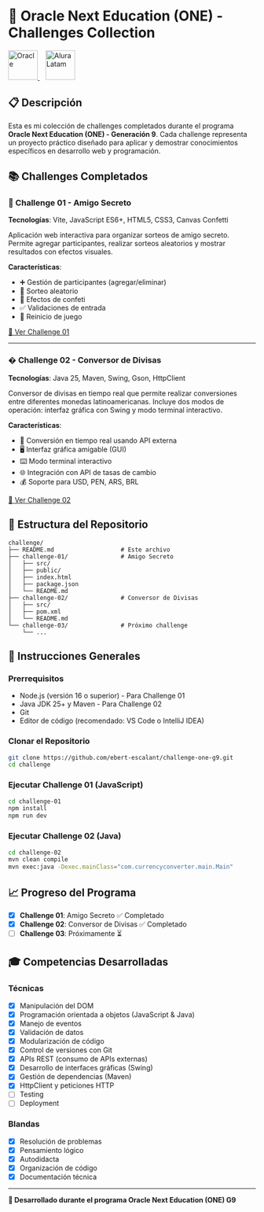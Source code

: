 # 🚀 Oracle Next Education (ONE) - Challenges Collection

<p>
    <a href="https://www.oracle.com/pe/education/oracle-next-education/">
        <img src="https://cdn2.gnarususercontent.com.br/1/1221562/b6256fa6-5fde-4cdd-a4a3-d33ebc90bb6c.png" target="_blank" alt="Oracle" height="60"/>
    </a>
    &nbsp;&nbsp;
    <a href="https://www.aluracursos.com/">
        <img src="https://app.aluracursos.com/assets/images/logos/logo-aluraespanhol.svg" target="_blank" alt="Alura Latam" height="60"/>
    </a>
</p>

## 📋 Descripción

Esta es mi colección de challenges completados durante el programa **Oracle Next Education (ONE) - Generación 9**. Cada challenge representa un proyecto práctico diseñado para aplicar y demostrar conocimientos específicos en desarrollo web y programación.

## 📚 Challenges Completados

### 🎁 Challenge 01 - Amigo Secreto
**Tecnologías**: Vite, JavaScript ES6+, HTML5, CSS3, Canvas Confetti

Aplicación web interactiva para organizar sorteos de amigo secreto. Permite agregar participantes, realizar sorteos aleatorios y mostrar resultados con efectos visuales.

**Características**:
- ➕ Gestión de participantes (agregar/eliminar)
- 🎲 Sorteo aleatorio
- 🎉 Efectos de confeti
- ✅ Validaciones de entrada
- 🔄 Reinicio de juego

[📂 Ver Challenge 01](./challenge-01/)

---

### � Challenge 02 - Conversor de Divisas
**Tecnologías**: Java 25, Maven, Swing, Gson, HttpClient

Conversor de divisas en tiempo real que permite realizar conversiones entre diferentes monedas latinoamericanas. Incluye dos modos de operación: interfaz gráfica con Swing y modo terminal interactivo.

**Características**:
- 🔄 Conversión en tiempo real usando API externa
- 🖥️ Interfaz gráfica amigable (GUI)
- ⌨️ Modo terminal interactivo
- 🌐 Integración con API de tasas de cambio
- 💰 Soporte para USD, PEN, ARS, BRL

[📂 Ver Challenge 02](./challenge-02/)

## 📁 Estructura del Repositorio

```
challenge/
├── README.md                   # Este archivo
├── challenge-01/               # Amigo Secreto
│   ├── src/
│   ├── public/
│   ├── index.html
│   ├── package.json
│   └── README.md
├── challenge-02/               # Conversor de Divisas
│   ├── src/
│   ├── pom.xml
│   └── README.md
└── challenge-03/               # Próximo challenge
    └── ...
```

## 🚀 Instrucciones Generales

### Prerrequisitos
- Node.js (versión 16 o superior) - Para Challenge 01
- Java JDK 25+ y Maven - Para Challenge 02
- Git
- Editor de código (recomendado: VS Code o IntelliJ IDEA)

### Clonar el Repositorio
```bash
git clone https://github.com/ebert-escalant/challenge-one-g9.git
cd challenge
```

### Ejecutar Challenge 01 (JavaScript)
```bash
cd challenge-01
npm install
npm run dev
```

### Ejecutar Challenge 02 (Java)
```bash
cd challenge-02
mvn clean compile
mvn exec:java -Dexec.mainClass="com.currencyconverter.main.Main"
```

## 📈 Progreso del Programa

- [x] **Challenge 01**: Amigo Secreto ✅ Completado
- [x] **Challenge 02**: Conversor de Divisas ✅ Completado
- [ ] **Challenge 03**: Próximamente ⏳

## 🎓 Competencias Desarrolladas

### Técnicas
- [x] Manipulación del DOM
- [x] Programación orientada a objetos (JavaScript & Java)
- [x] Manejo de eventos
- [x] Validación de datos
- [x] Modularización de código
- [x] Control de versiones con Git
- [x] APIs REST (consumo de APIs externas)
- [x] Desarrollo de interfaces gráficas (Swing)
- [x] Gestión de dependencias (Maven)
- [x] HttpClient y peticiones HTTP
- [ ] Testing
- [ ] Deployment

### Blandas
- [x] Resolución de problemas
- [x] Pensamiento lógico
- [x] Autodidacta
- [x] Organización de código
- [x] Documentación técnica

---

**🚀 Desarrollado durante el programa Oracle Next Education (ONE) G9**
